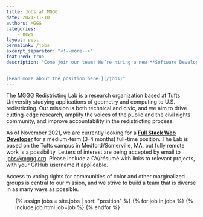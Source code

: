 ```yaml
---
title: Jobs at MGGG
date: 2021-11-10
authors: MGGG
categories:
    - news
layout: post
permalink: /jobs
excerpt_separator: "<!--more-->"
featured: true
description: "Come join our team! We’re hiring a new **Software Developer** to rewrite our Districtr web app. Letters of interest are being accepted by email to [jobs@mggg.org](mailto:jobs@mggg.org).


[Read more about the position here.](/jobs)"
---
```


The MGGG Redistricting Lab is a research organization based at Tufts University studying
applications of geometry and computing to U.S. redistricting. Our mission is both technical
and civic, and we aim to drive cutting-edge research, amplify the voices of the public and the civil
rights community, and improve accountability in the redistricting process.

As of November 2021, we are currently looking for a **[Full Stack Web Developer](#web-developer)**
for a medium-term (3-4 months) full-time position. The Lab is based on the Tufts campus in
Medford/Somerville, MA, but fully remote work is a possibility.
Letters of interest are being accepted
by email to [jobs@mggg.org](mailto:jobs@mggg.org). Please include a CV/résumé with
links to relevant projects, with your GitHub username if applicable. 

Access to voting rights for communities of color and other marginalized groups
is central to our mission, and we strive to build a team that is diverse in as
many ways as possible.

<!-- We are not currently hiring.  Please check this page in the future for any updates to our openings. -->




<ul class="card-list">
{% assign jobs = site.jobs | sort: "position" %}
{% for job in jobs %}
    {% include job.html job=job %}
{% endfor %}
</ul>
